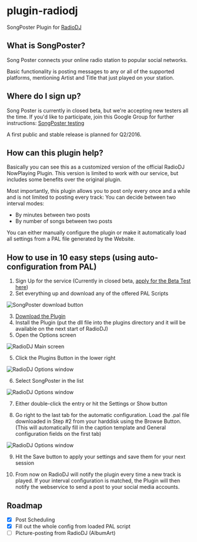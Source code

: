 # plugin-radiodj
SongPoster Plugin for [RadioDJ](http://radiodj.ro)

## What is SongPoster?
Song Poster connects your online radio station to popular social networks.

Basic functionality is posting messages to any or all of the supported platforms, mentioning Artist and Title that just played on your station.

## Where do I sign up?
Song Poster is currently in closed beta, but we're accepting new testers all the time.
If you'd like to participate, join this Google Group for further instructions:
[SongPoster testing](https://groups.google.com/forum/#!forum/song-poster-testing)

A first public and stable release is planned for Q2/2016.

## How can this plugin help?
Basically you can see this as a customized version of the official RadioDJ NowPlaying Plugin.
This version is limited to work with our service, but includes some benefits over the original plugin.

Most importantly, this plugin allows you to post only every once and a while and is not limited to posting every track:
You can decide between two interval modes:
* By minutes between two posts
* By number of songs between two posts

You can either manually configure the plugin or make it automatically load all settings from a PAL file generated by the Website.

## How to use in 10 easy steps (using auto-configuration from PAL)
1. Sign Up for the service (Currently in closed beta, [apply for the Beta Test here](https://groups.google.com/forum/#!forum/song-poster-testing))
2. Set everything up and download any of the offered PAL Scripts
  
  ![SongPoster download button](https://songposter.net/img/radiodj/PAL-Download.png)

3. [Download the Plugin](https://github.com/songposter/plugin-radiodj/releases/download/v0.6/Plugin_SongPoster.dll)
4. Install the Plugin (put the dll file into the plugins directory and it will be available on the next start of RadioDJ)
5. Open the Options screen
  
  ![RadioDJ Main screen](https://songposter.net/img/radiodj/Step1.png)
  
5. Click the Plugins Button in the lower right
  
  ![RadioDJ Options window](https://songposter.net/img/radiodj/Step2.png)

6. Select SongPoster in the list
  
  ![RadioDJ Options window](https://songposter.net/img/radiodj/Step3.png)

7. Either double-click the entry or hit the Settings or Show button
 
8. Go right to the last tab for the automatic configuration. Load the .pal file downloaded in Step #2 from your harddisk using the Browse Button. (This will automatically fill in the caption template and General configuration fields on the first tab)
  
  ![RadioDJ Options window](https://songposter.net/img/radiodj/Step4.png)

9. Hit the Save button to apply your settings and save them for your next session

10. From now on RadioDJ will notify the plugin every time a new track is played. If your interval configuration is matched, the Plugin will then notify the webservice to send a post to your social media accounts.

## Roadmap
- [x] Post Scheduling
- [x] Fill out the whole config from loaded PAL script
- [ ] Picture-posting from RadioDJ (AlbumArt)
